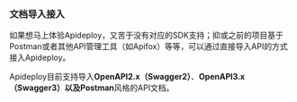 ### 文档导入接入

如果想马上体验Apideploy，又苦于没有对应的SDK支持；抑或之前的项目基于Postman或者其他API管理工具（如Apifox）等等，可以通过直接导入API的方式接入Apideploy。

Apideploy目前支持导入**OpenAPI2.x（Swagger2）**、**OpenAPI3.x（Swagger3）**以及**Postman**风格的API文档。